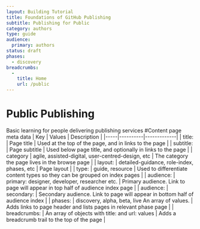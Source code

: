 ```yaml
---
layout: Building Tutorial
title: Foundations of GitHub Publishing
subtitle: Publishing for Public 
category: authors
type: guide
audience:
  primary: authors
status: draft
phases:
  - discovery
breadcrumbs:
  -
    title: Home
    url: /public
---
```

# Public Publishing
Basic learning for people delivering publishing services 
#Content page meta data
| Key	|   Values | Description |
|-----|----------|-------------|
| title: | Page title	| Used at the top of the page, and in links to the page |
| subtitle: | Page subtitle | Used below page title, and optionally in links to the page |
| category | agile, assisted-digital, user-centred-design, etc | The category the page lives in the browse page |
| layout: | detailed-guidance, role-index, phases, etc | Page layout |
| type: | guide, resource | Used to differentiate content types so they can be grouped on index pages |
| audience: | primary:	designer, developer, researcher etc. | Primary audience. Link to page will appear in top half of audience index page |
| audience: | secondary: | Secondary audience. Link to page will appear in bottom half of audience index |
| phases: |	discovery, alpha, beta, live	An array of values. | Adds links to page header and lists pages in relevant phase page |
| breadcrumbs: | An array of objects with title: and url: values | Adds a breadcrumb trail to the top of the page |

